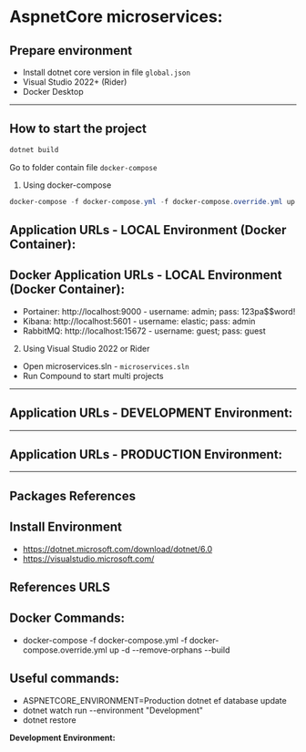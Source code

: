 # AspnetCore microservices:

## Prepare environment

* Install dotnet core version in file `global.json`
* Visual Studio 2022+ (Rider)
* Docker Desktop

---

## How to start the project
```Powershell
dotnet build
```
Go to folder contain file `docker-compose`

1. Using docker-compose
```Powershell
docker-compose -f docker-compose.yml -f docker-compose.override.yml up -d --remove-orphans
```


## Application URLs - LOCAL Environment (Docker Container):

## Docker Application URLs - LOCAL Environment (Docker Container):
- Portainer: http://localhost:9000 - username: admin; pass: 123pa$$word!
- Kibana: http://localhost:5601 - username: elastic; pass: admin
- RabbitMQ: http://localhost:15672 - username: guest; pass: guest

2. Using Visual Studio 2022 or Rider
- Open microservices.sln - `microservices.sln`
- Run Compound to start multi projects
---
## Application URLs - DEVELOPMENT Environment:

---
## Application URLs - PRODUCTION Environment:

---
## Packages References

## Install Environment

- https://dotnet.microsoft.com/download/dotnet/6.0
- https://visualstudio.microsoft.com/

## References URLS

## Docker Commands:

- docker-compose -f docker-compose.yml -f docker-compose.override.yml up -d --remove-orphans --build

## Useful commands:

- ASPNETCORE_ENVIRONMENT=Production dotnet ef database update
- dotnet watch run --environment "Development"
- dotnet restore

**Development Environment:**